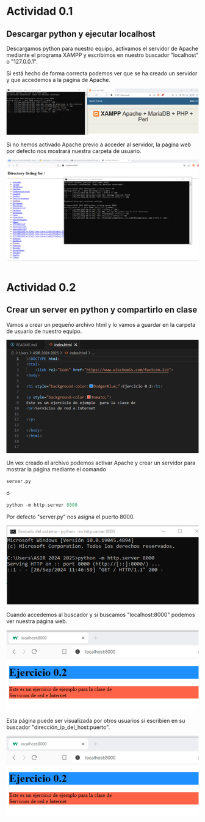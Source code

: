 # Actividad 0.1

## Descargar python y ejecutar localhost

Descargamos python para nuestro equipo, activamos el servidor de Apache mediante el programa XAMPP y escribimos en nuestro buscador "localhost" o "127.0.0.1".

Si está hecho de forma correcta podemos ver que se ha creado un servidor y que accedemos a la página de Apache.

![img1](/Actividad0/imagenes/act1.png)

Si no hemos activado Apache previo a acceder al servidor, la página web por defecto nos mostrará nuestra carpeta de usuario.

![img1](/Actividad0/imagenes/error.png)

# Actividad 0.2

## Crear un server en python y compartirlo en clase

Vamos a crear un pequeño archivo html y lo vamos a guardar en la carpeta de usuario de nuestro equipo.

![img2](/Actividad0/imagenes/index.png)

Un vex creado el archivo podemos activar Apache y crear un servidor para mostrar la página mediante el comando 
```python
server.py
 ```

 ó 
 
 ```python
 python -m http.server 8000
 ```
Por defecto "server.py" nos asigna el puerto 8000.

![img3](/Actividad0/imagenes/create.png)

Cuando accedemos al buscador y si buscamos "localhost:8000" podemos ver nuestra página web.

![img4](/Actividad0/imagenes/check.png)

Esta página puede ser visualizada por otros usuarios si escribien en su buscador "dirección_ip_del_host:puerto".

![img4](/Actividad0/imagenes/check.png)